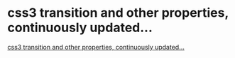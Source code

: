 # css3 transition and other properties, continuously updated...
[css3 transition and other properties, continuously updated...](https://aiwithcloud.com/2022/09/14/css3_transition_and_other_properties_continuously_updated/)